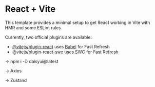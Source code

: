 # React + Vite

This template provides a minimal setup to get React working in Vite with HMR and some ESLint rules.

Currently, two official plugins are available:

- [@vitejs/plugin-react](https://github.com/vitejs/vite-plugin-react/blob/main/packages/plugin-react/README.md) uses [Babel](https://babeljs.io/) for Fast Refresh
- [@vitejs/plugin-react-swc](https://github.com/vitejs/vite-plugin-react-swc) uses [SWC](https://swc.rs/) for Fast Refresh

<!-- This app also contain tailwind css -->

<!-- For daisy UI component above tailwind -->
-> npm i -D daisyui@latest

<!-- For api request -->
-> Axios

<!-- For state management -->
-> Zustand

<!-- Added Daisy UI customer theme in index.css and index.html -->

<!-- for toast message we are using react-hot-toast -->